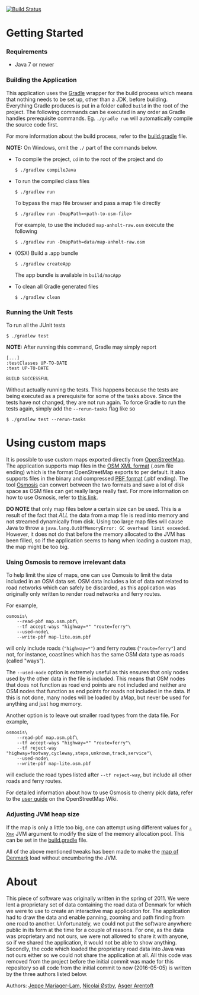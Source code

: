 [![Build Status](https://travis-ci.org/aarentoft/aMap2016.svg?branch=master)](https://travis-ci.org/aarentoft/aMap2016)

Getting Started
===============

### Requirements
- Java 7 or newer

### Building the Application
This application uses the [Gradle](https://gradle.org/) wrapper for the build process which means that nothing needs to be set up, other than a JDK, before building. Everything Gradle produces is put in a folder called `build` in the root of the project. The following commands can be executed in any order as Gradle handles prerequisite commands. Eg. `./gradle run` will automatically compile the source code first.

For more information about the build process, refer to the [build.gradle](build.gradle) file.

**NOTE:** On Windows, omit the `./` part of the commands below.

- To compile the project, `cd` in to the root of the project and do
    ```
    $ ./gradlew compileJava
    ```

- To run the compiled class files
    ```
    $ ./gradlew run
    ```
    To bypass the map file browser and pass a map file directly
    ```
    $ ./gradlew run -DmapPath=<path-to-osm-file>
    ```
    For example, to use the included `map-anholt-raw.osm` execute the following
    ```
    $ ./gradlew run -DmapPath=data/map-anholt-raw.osm
    ```

- (OSX) Build a .app bundle
    ```
    $ ./gradlew createApp
    ```
    The app bundle is available in `build/macApp`

- To clean all Gradle generated files
    ```
    $ ./gradlew clean
    ```

### Running the Unit Tests

To run all the JUnit tests
```
$ ./gradlew test
```

**NOTE:** After running this command, Gradle may simply report
```
[...]
:testClasses UP-TO-DATE
:test UP-TO-DATE

BUILD SUCCESSFUL
```
Without actually running the tests. This happens because the tests are being executed as a prerequisite for some of the tasks above. Since the tests have not changed, they are not run again. To force Gradle to run the tests again, simply add the `--rerun-tasks` flag like so

```
$ ./gradlew test --rerun-tasks
```

Using custom maps
=================
It is possible to use custom maps exported directly from [OpenStreetMap](http://openstreetmap.org). The application supports map files in the [OSM XML format](http://wiki.openstreetmap.org/wiki/OSM_XML) (.osm file ending) which is the format OpenStreetMap exports to per default. It also supports files in the binary and compressed [PBF format](http://wiki.openstreetmap.org/wiki/PBF_Format) (.pbf ending). The tool [Osmosis](http://wiki.openstreetmap.org/wiki/Osmosis) can convert between the two formats and save a lot of disk space as OSM files can get really large really fast. For more information on how to use Osmosis, refer to [this link](http://wiki.openstreetmap.org/wiki/Osmosis/Detailed_Usage_0.44).

**DO NOTE** that only map files below a certain size can be used. This is a result of the fact that _ALL_ the data from a map file is read into memory and not streamed dynamically from disk. Using too large map files will cause Java to throw a `java.lang.OutOfMemoryError: GC overhead limit exceeded`. However, it does not do that before the memory allocated to the JVM has been filled, so if the application seems to hang when loading a custom map, the map might be too big.

### Using Osmosis to remove irrelevant data
To help limit the size of maps, one can use Osmosis to limit the data included in an OSM data set. OSM data includes a lot of data not related to road networks which can safely be discarded, as this application was originally only written to render road networks and ferry routes.

For example,
```shell
osmosis\
    --read-pbf map.osm.pbf\
    --tf accept-ways "highway=*" "route=ferry"\
    --used-node\
    --write-pbf map-lite.osm.pbf
```
will only include roads (`"highway=*"`) and ferry routes (`"route=ferry"`) and not, for instance, coastlines which has the same OSM data type as roads (called "ways").

The `--used-node` option is extremely useful as this ensures that only nodes used by the other data in the file is included. This means that OSM nodes that does not function as road end points are not included and neither are OSM nodes that function as end points for roads not included in the data. If this is not done, many nodes will be loaded by aMap, but never be used for anything and just hog memory.

Another option is to leave out smaller road types from the data file. For example,
```shell
osmosis\
    --read-pbf map.osm.pbf\
    --tf accept-ways "highway=*" "route=ferry"\
    --tf reject-way "highway=footway,cycleway,steps,unknown,track,service"\
    --used-node\
    --write-pbf map-lite.osm.pbf
```
will exclude the road types listed after `--tf reject-way`, but include all other roads and ferry routes.

For detailed information about how to use Osmosis to cherry pick data, refer to the [user guide](http://wiki.openstreetmap.org/wiki/Osmosis/Detailed_Usage_0.44) on the OpenStreetMap Wiki.

### Adjusting JVM heap size
If the map is only a little too big, one can attempt using different values for [`-Xmx`](https://docs.oracle.com/javase/8/docs/technotes/tools/windows/java.html) JVM argument to modify the size of the memory allocation pool. This can be set in the [build.gradle](build.gradle) file.

All of the above mentioned tweaks has been made to make the [map of Denmark](data/map-denmark-lite.osm.pbf) load without encumbering the JVM.

About
=====
This piece of software was originally written in the spring of 2011. We were lent a proprietary set of data containing the road data of Denmark for which we were to use to create an interactive map application for. The application had to draw the data and enable panning, zooming and path finding from one road to another. Unfortunately, we could not put the software anywhere public in its form at the time for a couple of reasons. For one, as the data was proprietary and not ours, we were not allowed to share it with anyone, so if we shared the application, it would not be able to show anything. Secondly, the code which loaded the proprietary road data into Java was not ours either so we could not share the application at all. All this code was removed from the project before the initial commit was made for this repository so all code from the initial commit to now (2016-05-05) is written by the three authors listed below.

Authors:
   [Jeppe Mariager-Lam](https://github.com/JeppeMariagerLam), [Nicolai Østby](https://github.com/shooka), [Asger Arentoft](https://github.com/aarentoft)
